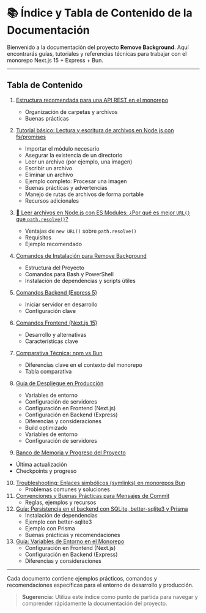# 📚 Índice y Tabla de Contenido de la Documentación

Bienvenido a la documentación del proyecto **Remove Background**. Aquí encontrarás guías, tutoriales y referencias técnicas para trabajar con el monorepo Next.js 15 + Express + Bun.

---

## Tabla de Contenido

1. [Estructura recomendada para una API REST en el monorepo](./07_estructura-api-rest.md)
   - Organización de carpetas y archivos
   - Buenas prácticas
2. [Tutorial básico: Lectura y escritura de archivos en Node.js con fs/promises](./01_tutorial-lectura-escritura-archivos.md)
   - Importar el módulo necesario
   - Asegurar la existencia de un directorio
   - Leer un archivo (por ejemplo, una imagen)
   - Escribir un archivo
   - Eliminar un archivo
   - Ejemplo completo: Procesar una imagen
   - Buenas prácticas y advertencias
   - Manejo de rutas de archivos de forma portable
   - Recursos adicionales
3. [📜 Leer archivos en Node.js con ES Modules: ¿Por qué es mejor `URL()` que `path.resolve()`?](./02_abosolute-paths.md)
   - Ventajas de `new URL()` sobre `path.resolve()`
   - Requisitos
   - Ejemplo recomendado
4. [Comandos de Instalación para Remove Background](./03_comandos-instalacion.md)
   - Estructura del Proyecto
   - Comandos para Bash y PowerShell
   - Instalación de dependencias y scripts útiles
5. [Comandos Backend (Express 5)](./04_comandos-backend.md)
   - Iniciar servidor en desarrollo
   - Configuración clave
6. [Comandos Frontend (Next.js 15)](./05_comandos-frontend.md)
   - Desarrollo y alternativas
   - Características clave
7. [Comparativa Técnica: npm vs Bun](./06_comparativa-npm-bun.md)
   - Diferencias clave en el contexto del monorepo
   - Tabla comparativa
8. [Guía de Despliegue en Producción](./08_guia-produccion.md)
   - Variables de entorno
   - Configuración de servidores
   - Configuración en Frontend (Next.js)
   - Configuración en Backend (Express)
   - Diferencias y consideraciones
   - Build optimizado
   - Variables de entorno
   - Configuración de servidores



10. [Banco de Memoria y Progreso del Proyecto](./09_memory-bank.md)
   - Última actualización
   - Checkpoints y progreso
10. [Troubleshooting: Enlaces simbólicos (symlinks) en monorepos Bun](./10_troubleshooting.md)
    - Problemas comunes y soluciones
11. [Convenciones y Buenas Prácticas para Mensajes de Commit](./11_convenciones-mensajes-commit.md)
    - Reglas, ejemplos y recursos
12. [Guía: Persistencia en el backend con SQLite, better-sqlite3 y Prisma](./12_sqlite-prisma-backend.md)
    - Instalación de dependencias
    - Ejemplo con better-sqlite3
    - Ejemplo con Prisma
    - Buenas prácticas y recomendaciones
13. [Guía: Variables de Entorno en el Monorepo](./13_variables-entorno.md)
    - Configuración en Frontend (Next.js)
    - Configuración en Backend (Express)
    - Diferencias y consideraciones

---

Cada documento contiene ejemplos prácticos, comandos y recomendaciones específicas para el entorno de desarrollo y producción.

> **Sugerencia:** Utiliza este índice como punto de partida para navegar y comprender rápidamente la documentación del proyecto.
